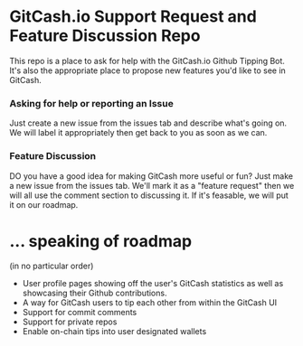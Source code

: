 # GitCash.io Support Request and Feature Discussion Repo
This repo is a place to ask for help with the GitCash.io Github Tipping Bot.  It's also the appropriate place to propose new features you'd like to see in GitCash.

### Asking for help or reporting an Issue
Just create a new issue from the issues tab and describe what's going on.  We will label it appropriately then get back to you as soon as we can.


### Feature Discussion
DO you have a good idea for making GitCash more useful or fun?  Just make a new issue from the issues tab.  We'll mark it as a "feature request" then we will all use the comment section to discussing it.  If it's feasable, we will put it on our roadmap.

# ... speaking of roadmap
(in no particular order)
- User profile pages showing off the user's GitCash statistics as well as showcasing their Github contributions.
- A way for GitCash users to tip each other from within the GitCash UI
- Support for commit comments
- Support for private repos
- Enable on-chain tips into user designated wallets
